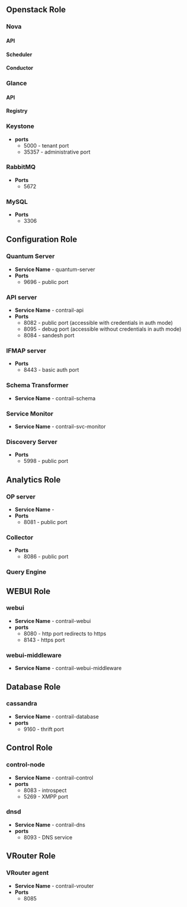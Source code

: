 ## Openstack Role
### Nova
#### API
#### Scheduler
#### Conductor

### Glance
#### API
#### Registry

### Keystone
+ **ports**
  * 5000 - tenant port
  * 35357 - administrative port

### RabbitMQ
+ **Ports**
  * 5672

### MySQL
+ **Ports**
  * 3306

## Configuration Role
### Quantum Server
+ **Service Name** - quantum-server
+ **Ports**
  * 9696 - public port

### API server
+ **Service Name** - contrail-api
+ **Ports**
  * 8082 - public port (accessible with credentials in auth mode)
  * 8095 - debug port (accessible without credentials in auth mode)
  * 8084 - sandesh port

### IFMAP server
+ **Ports**
  * 8443 - basic auth port

### Schema Transformer
+ **Service Name** - contrail-schema

### Service Monitor
+ **Service Name** - contrail-svc-monitor

### Discovery Server
+ **Ports**
  * 5998 - public port

## Analytics Role
### OP server
+ **Service Name** -
+ **Ports**
  * 8081 - public port
### Collector
+ **Ports**
  * 8086 - public port
### Query Engine

## WEBUI Role
### webui
+ **Service Name** - contrail-webui
+ **ports**
  * 8080 - http port redirects to https
  * 8143 - https port
### webui-middleware
+ **Service Name** - contrail-webui-middleware

## Database Role
### cassandra
+ **Service Name** - contrail-database
+ **ports**
  * 9160 - thrift port

## Control Role
### control-node
+ **Service Name** - contrail-control
+ **ports**
  * 8083 - introspect
  * 5269 - XMPP port
### dnsd
+ **Service Name** - contrail-dns
+ **ports**
  * 8093 - DNS service

## VRouter Role
### VRouter agent
+ **Service Name** - contrail-vrouter
+ **Ports**
  * 8085
